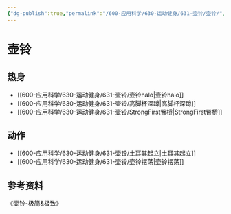 ```yaml
---
{"dg-publish":true,"permalink":"/600-应用科学/630-运动健身/631-壶铃/壶铃/","tags":["壶铃"],"noteIcon":""}
---
```


# 壶铃
## 热身
- [[600-应用科学/630-运动健身/631-壶铃/壶铃halo\|壶铃halo]]
- [[600-应用科学/630-运动健身/631-壶铃/高脚杯深蹲\|高脚杯深蹲]]
- [[600-应用科学/630-运动健身/631-壶铃/StrongFirst臀桥\|StrongFirst臀桥]]

## 动作
- [[600-应用科学/630-运动健身/631-壶铃/土耳其起立\|土耳其起立]]
- [[600-应用科学/630-运动健身/631-壶铃/壶铃摆荡\|壶铃摆荡]]



## 参考资料
《壶铃-极简&极致》

